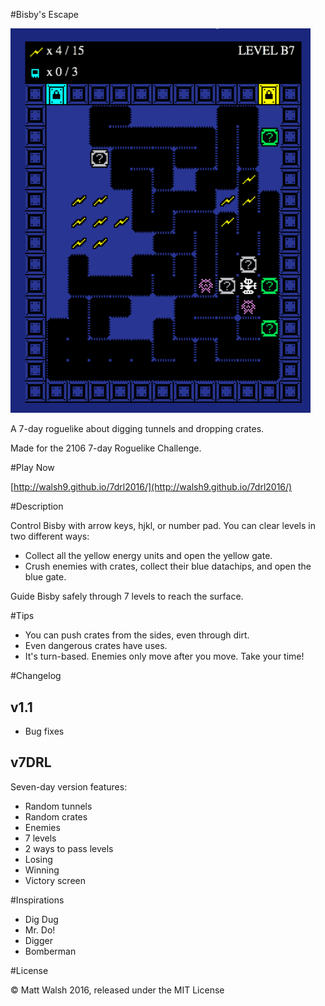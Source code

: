 #Bisby's Escape

<img src="docs/screenshot.png" width=480>

A 7-day roguelike about digging tunnels and dropping crates.  

Made for the 2106 7-day Roguelike Challenge.

#Play Now

[http://walsh9.github.io/7drl2016/](http://walsh9.github.io/7drl2016/)

#Description

Control Bisby with arrow keys, hjkl, or number pad.
You can clear levels in two different ways:  

- Collect all the yellow energy units and open the yellow gate.
- Crush enemies with crates, collect their blue datachips, and open the blue gate.

Guide Bisby safely through 7 levels to reach the surface.

#Tips

- You can push crates from the sides, even through dirt.
- Even dangerous crates have uses.
- It's turn-based. Enemies only move after you move. Take your time!

#Changelog

## v1.1
- Bug fixes

## v7DRL

Seven-day version features:  

- Random tunnels
- Random crates
- Enemies
- 7 levels
- 2 ways to pass levels
- Losing
- Winning
- Victory screen

#Inspirations
- Dig Dug
- Mr. Do!
- Digger
- Bomberman

#License

© Matt Walsh 2016, released under the MIT License